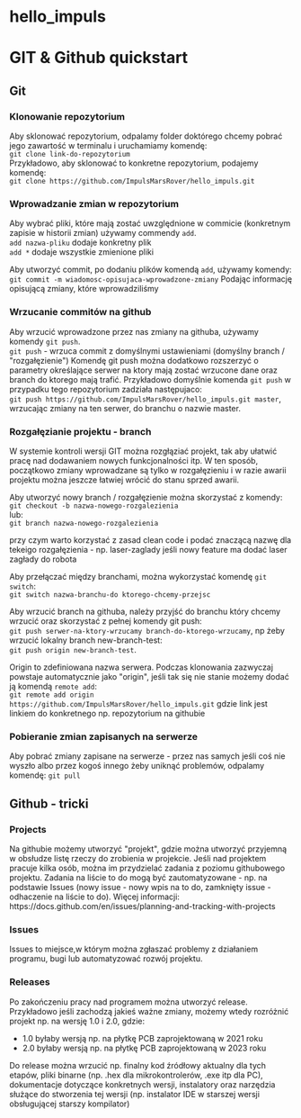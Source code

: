 # hello_impuls
<h1>GIT & Github quickstart</h1>

<h2>Git</h2>
  
<h3>Klonowanie repozytorium</h3>

<p>
  
  Aby sklonować repozytorium, odpalamy folder doktórego chcemy pobrać jego zawartość w terminalu i uruchamiamy komendę:  
  `git clone link-do-repozytorium`  
  Przykładowo, aby sklonować to konkretne repozytorium, podajemy komendę:  
  `git clone https://github.com/ImpulsMarsRover/hello_impuls.git`
</p>


<h3>Wprowadzanie zmian w repozytorium</h3>
<p>

  Aby wybrać pliki, które mają zostać uwzględnione w commicie (konkretnym zapisie w historii zmian) używamy commendy `add`.  
  `add nazwa-pliku` dodaje konkretny plik  
  `add *` dodaje wszystkie zmienione pliki
</p>

<p>

  Aby utworzyć commit, po dodaniu plików komendą `add`, używamy komendy:  
  `git commit -m wiadomosc-opisujaca-wprowadzone-zmiany`
  Podając informację opisującą zmiany, które wprowadziliśmy
</p>

<h3>Wrzucanie commitów na github</h3>
<p>
  
  Aby wrzucić wprowadzone przez nas zmiany na githuba, używamy komendy `git push`.  
  `git push` - wrzuca commit z domyślnymi ustawieniami (domyślny branch / "rozgałęzienie")
  Komendę git push można dodatkowo rozszerzyć o parametry określające serwer na ktory mają zostać wrzucone dane oraz branch do ktorego mają trafić. Przykładowo domyślnie komenda `git push` w przypadku tego repozytorium zadziała następujaco:  
  `git push https://github.com/ImpulsMarsRover/hello_impuls.git master`, wrzucając zmiany na ten serwer, do branchu o nazwie master.
  
</p>

<h3>Rozgałęzianie projektu - branch</h3>
<p>
  W systemie kontroli wersji GIT można rozgłąziać projekt, tak aby ułatwić pracę nad dodawaniem nowych funkcjonalności itp. W ten sposób, początkowo zmiany wprowadzane są tylko w rozgałęzieniu i w razie awarii projektu można jeszcze łatwiej wrócić do stanu sprzed awarii.
</p>
<p>

  Aby utworzyć nowy branch / rozgałęzienie można skorzystać z komendy:  
  `git checkout -b nazwa-nowego-rozgalezienia`  
  lub:  
  `git branch nazwa-nowego-rozgalezienia`
  
  przy czym warto korzystać z zasad clean code i podać znaczącą nazwę dla tekeigo rozgałęzienia - np. laser-zaglady jeśli nowy feature ma dodać laser zagłady do robota
</p>

<p>
  
  Aby przełączać między branchami, można wykorzystać komendę `git switch`:  
  `git switch nazwa-branchu-do ktorego-chcemy-przejsc`
</p>

<p>

  Aby wrzucić branch na githuba, należy przyjść do branchu który chcemy wrzucić oraz skorzystać z pełnej komendy git push:  
  `git push serwer-na-ktory-wrzucamy branch-do-ktorego-wrzucamy`, np żeby wrzucić lokalny branch new-branch-test:  
  `git push origin new-branch-test`.

  Origin to zdefiniowana nazwa serwera. Podczas klonowania zazwyczaj powstaje automatycznie jako "origin", jeśli tak się nie stanie możemy dodać ją komendą `remote add`:  
  `git remote add origin https://github.com/ImpulsMarsRover/hello_impuls.git` gdzie link jest linkiem do konkretnego np. repozytorium na githubie
</p>

<h3>Pobieranie zmian zapisanych na serwerze</h3>

<p>

  Aby pobrać zmiany zapisane na serwerze - przez nas samych jeśli coś nie wyszło albo przez kogoś innego żeby uniknąć problemów, odpalamy komendę:
  `git pull`
</p>


<h2>Github - tricki</h2>

<h3>Projects</h3>

<p>
  Na githubie możemy utworzyć "projekt", gdzie można utworzyć przyjemną w obsłudze listę rzeczy do zrobienia w projekcie.
  Jeśli nad projektem pracuje kilka osób, można im przydzielać zadania z poziomu githubowego projektu.
  Zadania na liście to do mogą być zautomatyzowane - np. na podstawie Issues (nowy issue - nowy wpis na to do, zamknięty issue - odhaczenie na liście to do).
  Więcej informacji: https://docs.github.com/en/issues/planning-and-tracking-with-projects  
</p>

<h3>Issues</h3>

<p>

  Issues to miejsce,w którym można zgłaszać problemy z działaniem programu, bugi lub automatyzować rozwój projektu.
</p>

<h3>Releases</h3>

<p>

  Po zakończeniu pracy nad programem można utworzyć release.  
  Przykładowo jeśli zachodzą jakieś ważne zmiany, możemy wtedy rozróżnić projekt np. na wersję 1.0 i 2.0, gdzie:

  <ul>
    <li>1.0 byłaby wersją np. na płytkę PCB zaprojektowaną w 2021 roku</li>
    <li>2.0 byłaby wersją np. na płytkę PCB zaprojektowaną w 2023 roku</li>
  </ul>

  Do release można wrzucić np. finalny kod źródłowy aktualny dla tych etapów, pliki binarne (np. .hex dla mikrokontrolerów, .exe itp dla PC), dokumentacje dotyczące konkretnych wersji, instalatory oraz narzędzia służące do stworzenia tej wersji (np. instalator IDE w starszej wersji obsługującej starszy kompilator)
</p>
